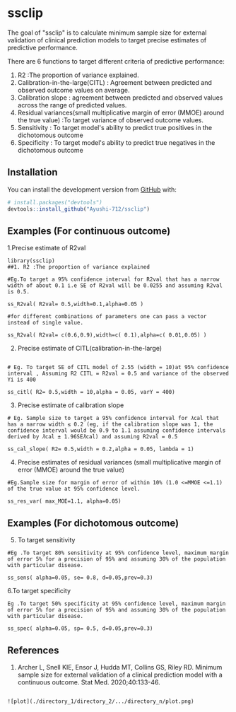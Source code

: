 
# ssclip

<!-- badges: start -->
<!-- badges: end -->

The goal of "ssclip" is to calculate minimum sample size for external validation of clinical prediction models to target precise estimates of predictive performance.

There are 6 functions to target different criteria of predictive performance:

 1. R2 :The proportion of variance explained.
 2. Calibration-in-the-large(CITL) :  Agreement between predicted and observed outcome values on average.
 3. Calibration slope : agreement between predicted and observed values across the range of predicted values.
 4. Residual variances(small multiplicative margin of error (MMOE) around the true value) :To target variance of observed outcome values.
 5. Sensitivity : To target model's ability to predict true positives in the dichotomous outcome
 6. Specificity : To target model's ability to predict true negatives in the dichotomous outcome

## Installation

You can install the development version from [GitHub](https://github.com/) with:

``` r
# install.packages("devtools")
devtools::install_github("Ayushi-712/ssclip")
```
## Examples (For continuous outcome)
1.Precise estimate of R2val

```{r example }
library(ssclip)
##1. R2 :The proportion of variance explained

#Eg.To target a 95% confidence interval for R2val that has a narrow width of about 0.1 i.e SE of R2val will be 0.0255 and assuming R2val is 0.5.

ss_R2val( R2val= 0.5,width=0.1,alpha=0.05 )

#for different combinations of parameters one can pass a vector instead of single value.

ss_R2val( R2val= c(0.6,0.9),width=c( 0.1),alpha=c( 0.01,0.05) )

```
2.  Precise estimate of CITL(calibration-in-the-large)

```{r example }

# Eg. To target SE of CITL model of 2.55 (width = 10)at 95% confidence interval , Assuming R2 CITL = R2val = 0.5 and variance of the observed Yi is 400

ss_citl( R2= 0.5,width = 10,alpha = 0.05, varY = 400)

```
3. Precise estimate of calibration slope

```
# Eg. Sample size to target a 95% confidence interval for 𝜆cal that has a narrow width ≤ 0.2 (eg, if the calibration slope was 1, the confidence interval would be 0.9 to 1.1 assuming confidence intervals derived by 𝜆̂cal ± 1.96SE𝜆̂cal) and assuming R2val = 0.5

ss_cal_slope( R2= 0.5,width = 0.2,alpha = 0.05, lambda = 1)

```
4. Precise estimates of residual variances (small multiplicative margin of error (MMOE) around the true value)
```
#Eg.Sample size for margin of error of within 10% (1.0 <=MMOE <=1.1) of the true value at 95% confidence level.

ss_res_var( max_MOE=1.1, alpha=0.05)
```
## Examples (For dichotomous outcome)
5. To target sensitivity

```
#Eg .To target 80% sensitivity at 95% confidence level, maximum margin of error 5% for a precision of 95% and assuming 30% of the population with particular disease.

ss_sens( alpha=0.05, se= 0.8, d=0.05,prev=0.3)

```
6.To target specificity

```
Eg .To target 50% specificity at 95% confidence level, maximum margin of error 5% for a precision of 95% and assuming 30% of the population with particular disease.

ss_spec( alpha=0.05, sp= 0.5, d=0.05,prev=0.3)

```
## References

1. Archer L, Snell KIE, Ensor J, Hudda MT, Collins GS, Riley RD. Minimum sample size for external validation of a clinical prediction model with a continuous outcome. Stat Med. 2020;40:133-46.
```

![plot](./directory_1/directory_2/.../directory_n/plot.png)
```
